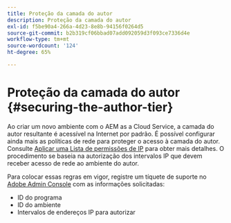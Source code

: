 ```yaml
---
title: Proteção da camada do autor
description: Proteção da camada do autor
exl-id: f5be90a4-266a-4d23-8e8b-94156f0264d5
source-git-commit: b2b319cf06bbad07add092059d3f093ce7336d4e
workflow-type: tm+mt
source-wordcount: '124'
ht-degree: 65%

---
```


# Proteção da camada do autor {#securing-the-author-tier}

Ao criar um novo ambiente com o AEM as a Cloud Service, a camada do autor resultante é acessível na Internet por padrão. É possível configurar ainda mais as políticas de rede para proteger o acesso à camada do autor. Consulte [Aplicar uma Lista de permissões de IP](https://experienceleague.adobe.com/docs/experience-manager-cloud-service/implementing/using-cloud-manager/ip-allow-lists/apply-allow-list.html?lang=en) para obter mais detalhes. O procedimento se baseia na autorização dos intervalos IP que devem receber acesso de rede ao ambiente do autor.

Para colocar essas regras em vigor, registre um tíquete de suporte no [Adobe Admin Console](https://adminconsole.adobe.com/) com as informações solicitadas:

* ID do programa
* ID do ambiente
* Intervalos de endereços IP para autorizar

